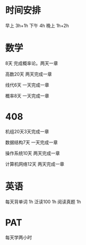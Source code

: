 # 时间安排

早上 3h+1h
下午 4h
晚上 1h+2h

# 数学

8天 完成概率论。两天一章

高数20天 两天完成一章

线代6天 一天完成一章

概率8天 一天完成一章

# 408

机组20天3天完成一章

数据结构7天 一天完成一章

操作系统10天 两天完成一章

计算机网络12天 两天完成一章 

# 英语

每天背单词 1h
泛读100       1h
阅读真题     1h

# PAT

每天学两小时

